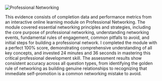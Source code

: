 
![Professional Networking](https://github.com/user-attachments/assets/e3188877-315d-4fa9-9084-c5ea1c845533)


This evidence consists of completion data and performance metrics from an interactive online learning module on Professional Networking. The module covered essential networking principles and strategies, including the core purpose of professional networking, understanding networking events, fundamental rules of engagement, common pitfalls to avoid, and initial steps for building a professional network. I completed the module with a perfect 100% score, demonstrating comprehensive understanding of all key concepts, and invested 24 minutes and 36 seconds in mastering this critical professional development skill. The assessment results show consistent accuracy across all question types, from identifying the golden rule of networking as building genuine relationships to recognizing that immediate self-promotion is a common networking mistake to avoid.
